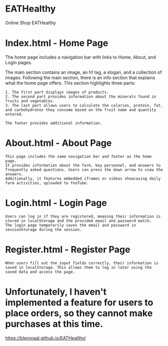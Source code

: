 # EATHealthy
Online Shop EATHealthy

# Index.html - Home Page
   The home page includes a navigation bar with links to Home, About, and Login pages.

   The main section contains an image, an h1 tag, a slogan, and a collection of images.
   Following the main section, there is an info section that explains what the home page offers. This section highlights three parts:

    1. The first part displays images of products.
    2. The second part provides information about the minerals found in fruits and vegetables.
    3. The last part allows users to calculate the calories, protein, fat, and carbohydrates they consume based on the fruit name and quantity entered.

    The footer provides additional information.

# About.html - About Page
    This page includes the same navigation bar and footer as the home page.
    It provides information about the farm, key personnel, and answers to frequently asked questions. Users can press the down arrow to view the answers.
    Additionally, it features embedded iframes or videos showcasing daily farm activities, uploaded to YouTube.

# Login.html - Login Page
    Users can log in if they are registered, meaning their information is stored in localStorage and the provided email and password match.
    The login page temporarily saves the email and password in sessionStorage during the session.

# Register.html - Register Page
    When users fill out the input fields correctly, their information is saved in localStorage. This allows them to log in later using the saved data and access the page.


# Unfortunately, I haven't implemented a feature for users to place orders, so they cannot make purchases at this time.


https://bleronaal.github.io/EATHealthy/
